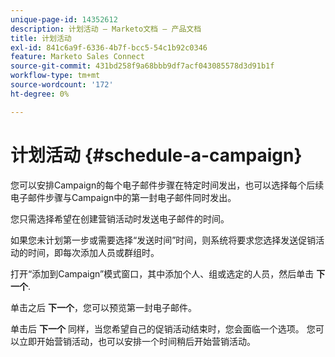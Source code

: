 ```yaml
---
unique-page-id: 14352612
description: 计划活动 — Marketo文档 — 产品文档
title: 计划活动
exl-id: 841c6a9f-6336-4b7f-bcc5-54c1b92c0346
feature: Marketo Sales Connect
source-git-commit: 431bd258f9a68bbb9df7acf043085578d3d91b1f
workflow-type: tm+mt
source-wordcount: '172'
ht-degree: 0%

---
```


# 计划活动 {#schedule-a-campaign}

您可以安排Campaign的每个电子邮件步骤在特定时间发出，也可以选择每个后续电子邮件步骤与Campaign中的第一封电子邮件同时发出。

您只需选择希望在创建营销活动时发送电子邮件的时间。

如果您未计划第一步或需要选择“发送时间”时间，则系统将要求您选择发送促销活动的时间，即每次添加人员或群组时。

打开“添加到Campaign”模式窗口，其中添加个人、组或选定的人员，然后单击 **下一个**.

单击之后 **下一个**，您可以预览第一封电子邮件。

单击后 **下一个** 同样，当您希望自己的促销活动结束时，您会面临一个选项。 您可以立即开始营销活动，也可以安排一个时间稍后开始营销活动。
